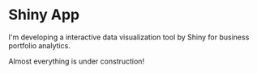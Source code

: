 # Shiny App
I'm developing a interactive data visualization tool by Shiny for business portfolio analytics. 

Almost everything is under construction!
